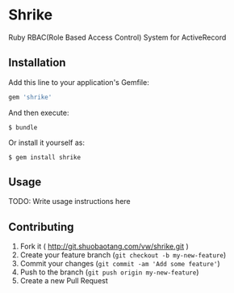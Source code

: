 # Shrike

Ruby RBAC(Role Based Access Control) System for ActiveRecord

## Installation

Add this line to your application's Gemfile:

```ruby
gem 'shrike'
```

And then execute:

    $ bundle

Or install it yourself as:

    $ gem install shrike

## Usage

TODO: Write usage instructions here

## Contributing

1. Fork it ( http://git.shuobaotang.com/vw/shrike.git )
2. Create your feature branch (`git checkout -b my-new-feature`)
3. Commit your changes (`git commit -am 'Add some feature'`)
4. Push to the branch (`git push origin my-new-feature`)
5. Create a new Pull Request

